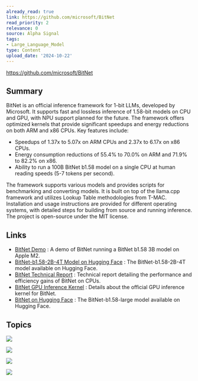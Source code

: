```yaml
---
already_read: true
link: https://github.com/microsoft/BitNet
read_priority: 2
relevance: 0
source: Alpha Signal
tags:
- Large_Language_Model
type: Content
upload_date: '2024-10-22'
---
```


https://github.com/microsoft/BitNet
## Summary

BitNet is an official inference framework for 1-bit LLMs, developed by Microsoft. It supports fast and lossless inference of 1.58-bit models on CPU and GPU, with NPU support planned for the future. The framework offers optimized kernels that provide significant speedups and energy reductions on both ARM and x86 CPUs. Key features include:

- Speedups of 1.37x to 5.07x on ARM CPUs and 2.37x to 6.17x on x86 CPUs.
- Energy consumption reductions of 55.4% to 70.0% on ARM and 71.9% to 82.2% on x86.
- Ability to run a 100B BitNet b1.58 model on a single CPU at human reading speeds (5-7 tokens per second).

The framework supports various models and provides scripts for benchmarking and converting models. It is built on top of the llama.cpp framework and utilizes Lookup Table methodologies from T-MAC. Installation and usage instructions are provided for different operating systems, with detailed steps for building from source and running inference. The project is open-source under the MIT license.
## Links

- [BitNet Demo](https://bitnet-demo.azurewebsites.net/) : A demo of BitNet running a BitNet b1.58 3B model on Apple M2.
- [BitNet-b1.58-2B-4T Model on Hugging Face](https://huggingface.co/microsoft/BitNet-b1.58-2B-4T) : The BitNet-b1.58-2B-4T model available on Hugging Face.
- [BitNet Technical Report](https://arxiv.org/abs/2410.16144) : Technical report detailing the performance and efficiency gains of BitNet on CPUs.
- [BitNet GPU Inference Kernel](https://arxiv.org/abs/2502.11880) : Details about the official GPU inference kernel for BitNet.
- [BitNet on Hugging Face](https://huggingface.co/1bitLLM/bitnet_b1_58-large) : The BitNet-b1.58-large model available on Hugging Face.

## Topics

![](topics/Model/BitNet%20b1%2058)

![](topics/Library/bitnet%20cpp)

![](topics/Concept/1%20bit%20LLMs)

![](topics/Concept/Quantization)